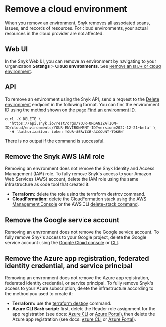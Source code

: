 # Remove a cloud environment

When you remove an environment, Snyk removes all associated scans, issues, and records of resources. For cloud environments, your actual resources in the cloud provider are not affected.

## Web UI

In the Snyk Web UI, you can remove an environment by navigating to your Organization **Settings** > **Cloud environments**. See [Remove an IaC+ or cloud environment](view-add-and-remove-environments.md#remove-a-cloud-environment).

## API

To remove an environment using the Snyk API, send a request to the [Delete environment](https://apidocs.snyk.io/#delete-/orgs/-org_id-/cloud/environments/-environment_id-) endpoint in the following format. You can find the environment ID using the method shown on the page [Find an environment ID](find-an-environment-id.md).

```
curl -X DELETE \
  'https://api.snyk.io/rest/orgs/YOUR-ORGANIZATION-ID/cloud/environments/YOUR-ENVIRONMENT-ID?version=2022-12-21~beta' \
  -H 'Authorization: token YOUR-SERVICE-ACCOUNT-TOKEN'
```

There is no output if the command is successful.

## Remove the Snyk AWS IAM role

Removing an environment does not remove the Snyk Identity and Access Management (IAM) role. To fully remove Snyk's access to your Amazon Web Services (AWS) account, delete the IAM role using the same infrastructure as code tool that created it:

* **Terraform:** delete the role using the [terraform destroy](https://www.terraform.io/cli/commands/destroy) command.
* **CloudFormation:** delete the CloudFormation stack using the [AWS Management Console](https://docs.aws.amazon.com/AWSCloudFormation/latest/UserGuide/cfn-console-delete-stack.html) or the AWS CLI [delete-stack command](https://awscli.amazonaws.com/v2/documentation/api/latest/reference/cloudformation/delete-stack.html).

## Remove the Google service account

Removing an environment does not remove the Google service account. To fully remove Snyk's access to your Google project, delete the Google service account using the [Google Cloud console](https://cloud.google.com/iam/docs/creating-managing-service-accounts#iam-service-accounts-delete-console) or [CLI](https://cloud.google.com/iam/docs/creating-managing-service-accounts#iam-service-accounts-delete-gcloud).

## Remove the Azure app registration, federated identity credential, and service principal

Removing an environment does not remove the Azure app registration, federated identity credential, or service principal. To fully remove Snyk's access to your Azure subscription, delete the infrastructure according to the method you used to create it:

* **Terraform:** use the [terraform destroy](https://www.terraform.io/cli/commands/destroy) command.
* **Azure CLI Bash script:** first, delete the Reader role assignment for the app registration (see docs: [Azure CLI](https://learn.microsoft.com/en-us/azure/role-based-access-control/role-assignments-remove#azure-cli) or [Azure Portal](https://learn.microsoft.com/en-us/azure/role-based-access-control/role-assignments-remove#azure-portal)), then delete the Azure app registration (see docs: [Azure CLI](https://learn.microsoft.com/en-us/cli/azure/ad/app?view=azure-cli-latest#az-ad-app-delete) or [Azure Portal](https://learn.microsoft.com/en-us/azure/active-directory/develop/howto-remove-app#remove-an-application-authored-by-you-or-your-organization)).
